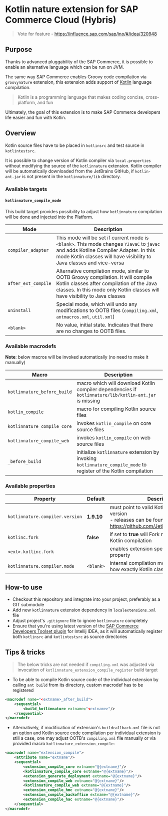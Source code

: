 Kotlin nature extension for SAP Commerce Cloud (Hybris)
=====================

> Vote for feature - https://influence.sap.com/sap/ino/#/idea/320948

## Purpose

Thanks to advanced pluggability of the SAP Commerce, it is possible to enable an alternative language which can be run
on
JVM.

The same way SAP Commerce enables Groovy code compilation via `groovynature` extension, this extension adds support
of [Kotlin](https://kotlinlang.org) language compilation.

> Kotlin is a programming language that makes coding concise, cross-platform, and fun

Ultimately, the goal of this extension is to make SAP Commerce developers life easier and fun with Kotlin.

## Overview

Kotlin source files have to be placed in `kotlinsrc` and test source in `kotlintestsrc`.

It is possible to change version of Kotlin compiler via `local.properties` without modifying the source of
the `kotlinnature` extension. Kotlin compiler will be automatically downloaded from the JetBrains GitHub,
if `kotlin-ant.jar` is not present in the `kotlinnature/lib` directory.

### Available targets

#### `kotlinnature_compile_mode`

This build target provides possibility to adjust how `kotlinnature` compilation will be done and injected into the Platform.

| Mode                | Description                                                                                                                                                                                                   |
|---------------------|---------------------------------------------------------------------------------------------------------------------------------------------------------------------------------------------------------------|
| `compiler_adapter`  | This mode will be set if current mode is `<blank>`. This mode changes `YJavaC` to `javac` and adds Kotline Compiler Adapter. In this mode Kotlin classes will have visibility to Java classes and vice-versa  |
| `after_ext_compile` | Alternative compilation mode, similar to OOTB Groovy compilation. It will compile Kotlin classes after compilation of the Java classes. In this mode only Kotlin classes will have visibility to Java classes |
| `uninstall`         | Special mode, which will undo any modifications to OOTB files (`compiling.xml`, `antmacros.xml`, `util.xml`)                                                                                                  |
| `<blank>`           | No value, initial state. Indicates that there are no changes to OOTB files.                                                                                                                                   |

### Available macrodefs

**Note**: below macros will be invoked automatically (no need to make it manually)

| Macro                       | Description                                                                                                       |
|-----------------------------|-------------------------------------------------------------------------------------------------------------------|
| `kotlinnature_before_build` | macro which will download Kotlin compiler dependencies if `kotlinnature/lib/kotlin-ant.jar` is missing            |
| `kotlin_compile`            | macro for compiling Kotlin source files                                                                           |
| `kotlinnature_compile_core` | invokes `kotlin_compile` on core source files                                                                     |
| `kotlinnature_compile_web`  | invokes `kotlin_compile` on web source files                                                                      |
| `_before_build`             | initialize `kotlinnature` extension by invoking `kotlinnature_compile_mode` to register of the Kotlin compilation |

### Available properties

| Property                        | Default    | Description                                                                                                                      |
|---------------------------------|------------|----------------------------------------------------------------------------------------------------------------------------------|
| `kotlinnature.compiler.version` | **1.9.10** | must point to valid Kotlin compiler release version<br>- releases can be found here https://github.com/JetBrains/kotlin/releases |
| `kotlinc.fork`                  | **false**  | if set to **true** will Fork new process for Kotlin compilation                                                                  |
| `<ext>.kotlinc.fork`            |            | enables extension specific `kotlin.fork` property                                                                                |
| `kotlinnature.compiler.mode`    | `<blank>`  | internal compilation mode flag, indicates how exactly Kotlin classes will be compiled                                            |

## How-to use

- Checkout this repository and integrate into your project, preferably as a GIT submodule
- Add new `kotlinnature` extension dependency in `localextensions.xml` file
- Adjust project's `.gitignore` file to ignore `kotlinnature` completely
- Ensure that you're using latest version of
  the [SAP Commerce Developers Toolset plugin](https://plugins.jetbrains.com/plugin/12867-sap-commerce-developers-toolset)
  for Intellij IDEA, as it will automatically register both `kotlinsrc` and `kotlintestsrc` as source directories

## Tips & tricks

> The below tricks are not needed if `compiling.xml` was adjusted via invocation of
> `kotlinnature_extension_compile_register` build target

- To be able to compile Kotlin source code of the individual extension by calling `ant build` from its directory, custom
  macrodef has to be registered

```xml
<macrodef name="<extname>_after_build">
    <sequential>
        <build_kotlinnature extname="<extname>"/>
    </sequential>
</macrodef>
```

- Alternatively, if modification of extension's `buildcallback.xml` file is not an option and Kotlin source code
  compilation per individual extension is still a case, one may adjust OOTB's `compiling.xml` file manually or via
  provided macro `kotlinnature_extension_compile`:

```xml
<macrodef name="extension_compile">
    <attribute name="extname"/>
    <sequential>
        <extension_compile_core extname="@{extname}"/>
        <kotlinnature_compile_core extname="@{extname}"/>
        <extension_generate_deployment extname="@{extname}"/>
        <extension_compile_web extname="@{extname}"/>
        <kotlinnature_compile_web extname="@{extname}"/>
        <extension_compile_hmc extname="@{extname}"/>
        <extension_compile_backoffice extname="@{extname}"/>
        <extension_compile_hac extname="@{extname}"/>
    </sequential>
</macrodef>
```
